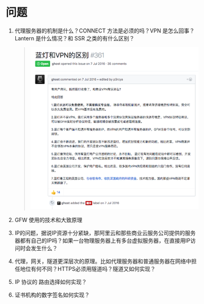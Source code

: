 # 问题

1. 代理服务器的机制是什么？CONNECT 方法是必须的吗？VPN 是怎么回事？Lantern 是什么情况？和 SSR 之类的有什么区别？

   >![Lantern](./assets/Lantern.png)

2. GFW 使用的技术和大致原理

3. IP的问题，据说IP资源十分紧缺，那阿里云和那些商业云服务公司提供的服务器都有自己的IP吗？如果一台物理服务器上有多台虚拟服务器，在直接用IP访问时会发生什么？

4. 代理，网关，隧道更深层次的原理。比如代理服务器和普通服务器在网络中担任地位有何不同？HTTPS必须用隧道吗？隧道又如何实现？

5. IP 协议的 路由选择如何实现？

6. 证书机构的数字签名如何实现？

